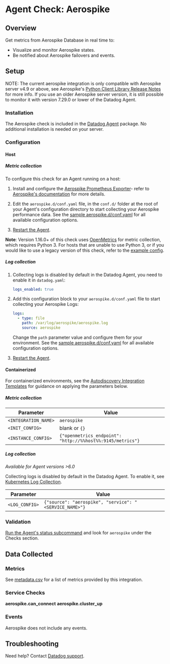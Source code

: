 # Agent Check: Aerospike

## Overview

Get metrics from Aerospike Database in real time to:

- Visualize and monitor Aerospike states.
- Be notified about Aerospike failovers and events.

## Setup

NOTE: The current aerospike integration is only compatible with Aerospike server v4.9 or above, see Aerospike's [Python Client Library Release Notes][1] for more info.
If you use an older Aerospike server version, it is still possible to monitor it with version 7.29.0 or lower of the Datadog Agent.

### Installation

The Aerospike check is included in the [Datadog Agent][2] package.
No additional installation is needed on your server.

### Configuration

<!-- xxx tabs xxx -->
<!-- xxx tab "Host" xxx -->

#### Host

##### Metric collection
To configure this check for an Agent running on a host:

1. Install and configure the [Aerospike Prometheus Exporter][10]- refer to [Aerospike's documentation][11] for more details.

2. Edit the `aerospike.d/conf.yaml` file, in the `conf.d/` folder at the root of your Agent's configuration directory to start collecting your Aerospike performance data. See the [sample aerospike.d/conf.yaml][3] for all available configuration options.

3. [Restart the Agent][4].

**Note**: Version 1.16.0+ of this check uses [OpenMetrics][12] for metric collection, which requires Python 3. For hosts that are unable to use Python 3, or if you would like to use a legacy version of this check, refer to the [example config][13].

##### Log collection


1. Collecting logs is disabled by default in the Datadog Agent, you need to enable it in `datadog.yaml`:

   ```yaml
   logs_enabled: true
   ```

2. Add this configuration block to your `aerospike.d/conf.yaml` file to start collecting your Aerospike Logs:

   ```yaml
   logs:
     - type: file
       path: /var/log/aerospike/aerospike.log
       source: aerospike
   ```

    Change the `path` parameter value and configure them for your environment. See the [sample aerospike.d/conf.yaml][3] for all available configuration options.

3. [Restart the Agent][4].

<!-- xxz tab xxx -->
<!-- xxx tab "Containerized" xxx -->


#### Containerized

For containerized environments, see the [Autodiscovery Integration Templates][5] for guidance on applying the parameters below.

##### Metric collection

| Parameter            | Value                                |
| -------------------- | ------------------------------------ |
| `<INTEGRATION_NAME>` | `aerospike`                          |
| `<INIT_CONFIG>`      | blank or `{}`                        |
| `<INSTANCE_CONFIG>`  | `{"openmetrics_endpoint": "http://%%host%%:9145/metrics"}` |

##### Log collection

_Available for Agent versions >6.0_

Collecting logs is disabled by default in the Datadog Agent. To enable it, see [Kubernetes Log Collection][6].

| Parameter      | Value                                               |
| -------------- | --------------------------------------------------- |
| `<LOG_CONFIG>` | `{"source": "aerospike", "service": "<SERVICE_NAME>"}` |

<!-- xxz tab xxx -->
<!-- xxz tabs xxx -->

### Validation

[Run the Agent's status subcommand][7] and look for `aerospike` under the Checks section.

## Data Collected

### Metrics

See [metadata.csv][8] for a list of metrics provided by this integration.

### Service Checks

**aerospike.can_connect**
**aerospike.cluster_up**

### Events

Aerospike does not include any events.

## Troubleshooting

Need help? Contact [Datadog support][9].

[1]: https://download.aerospike.com/download/client/python/notes.html#5.0.0
[2]: https://app.datadoghq.com/account/settings#agent
[3]: https://github.com/DataDog/integrations-core/blob/master/aerospike/datadog_checks/aerospike/data/conf.yaml.example
[4]: https://docs.datadoghq.com/agent/guide/agent-commands/#start-stop-and-restart-the-agent
[5]: https://docs.datadoghq.com/agent/kubernetes/integrations/
[6]: https://docs.datadoghq.com/agent/kubernetes/log/
[7]: https://docs.datadoghq.com/agent/guide/agent-commands/#agent-status-and-information
[8]: https://github.com/DataDog/integrations-core/blob/master/aerospike/metadata.csv
[9]: https://docs.datadoghq.com/help/
[10]: https://github.com/aerospike/aerospike-prometheus-exporter
[11]: https://docs.aerospike.com/monitorstack/new/installing-components
[12]: https://docs.datadoghq.com/integrations/openmetrics/
[13]: https://github.com/DataDog/integrations-core/blob/7.36.x/aerospike/datadog_checks/aerospike/data/conf.yaml.example
